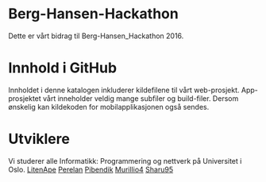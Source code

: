 # Berg-Hansen-Hackathon
Dette er vårt bidrag til Berg-Hansen_Hackathon 2016.

# Innhold i GitHub
Innholdet i denne katalogen inkluderer kildefilene til vårt web-prosjekt. App-prosjektet vårt inneholder veldig mange subfiler og build-filer. Dersom ønskelig kan kildekoden for mobilapplikasjonen også sendes. 

# Utviklere
Vi studerer alle Informatikk: Programmering og nettverk på Universitet i Oslo. 
[LitenApe](https://github.com/litenape)
[Perelan](https://github.com/perelan)
[Pibendik](https://github.com/pibendik)
[Murillio4](https://github.com/murillio4)
[Sharu95](https://github.com/sharu95)
